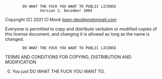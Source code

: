             DO WHAT THE FUCK YOU WANT TO PUBLIC LICENSE
                    Version 2, December 2004

 Copyright (C) 2021 CI Monk <lpsm-dev@protonmail.com>

 Everyone is permitted to copy and distribute verbatim or modified
 copies of this license document, and changing it is allowed as long
 as the name is changed.

            DO WHAT THE FUCK YOU WANT TO PUBLIC LICENSE
   TERMS AND CONDITIONS FOR COPYING, DISTRIBUTION AND MODIFICATION

  0. You just DO WHAT THE FUCK YOU WANT TO.

